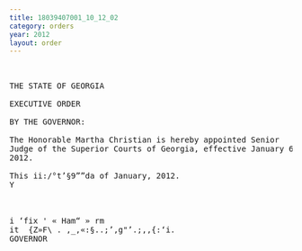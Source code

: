 ```yaml
---
title: 18039407001_10_12_02
category: orders
year: 2012
layout: order
---
```


<pre> 

THE STATE OF GEORGIA

EXECUTIVE ORDER

BY THE GOVERNOR:

The Honorable Martha Christian is hereby appointed Senior
Judge of the Superior Courts of Georgia, effective January 6,
2012.

This ii:/°t’§9””da of January, 2012.
Y

  

i ‘fix ' « Ham“ » rm
it  {Z»F\ . ,_,«:§..;’,g"’.;,,{:‘i.
GOVERNOR

</pre>
